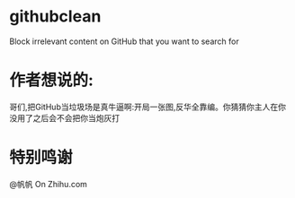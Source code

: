 # githubclean
Block irrelevant content on GitHub that you want to search for

# 作者想说的:
哥们,把GitHub当垃圾场是真牛逼啊:开局一张图,反华全靠编。你猜猜你主人在你没用了之后会不会把你当炮灰打

# 特别鸣谢
@帆帆 On Zhihu.com
